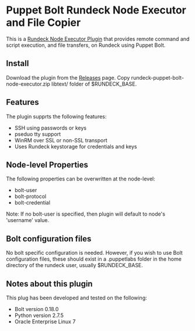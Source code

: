 ﻿# Puppet Bolt Rundeck Node Executor and File Copier
This is a [Rundeck Node Executor Plugin](http://rundeck.org/docs/developer/node-executor-plugin.html) that provides remote command and script execution, and file transfers, on Rundeck using Puppet Bolt.


## Install
Download the plugin from the [Releases]() page.
Copy rundeck-puppet-bolt-node-executor.zip libtext/ folder of $RUNDECK_BASE. 

## Features
The plugin supprts the following features:
- SSH using passwords or keys
- pseduo tty support
- WinRM over SSL or non-SSL transport
- Uses Rundeck keystorage for credentials and keys

## Node-level Properties
The following properties can be overwritten at the node-level:
- bolt-user
- bolt-protocol
- bolt-credential

Note: If no bolt-user is specified, then plugin will default to node's 'username' value.

## Bolt configuration files
No bolt specific configuration is needed. However, if you wish to use Bolt configuration files, these should exist in a .puppetlabs folder in the home directory of the rundeck user, usually $RUNDECK_BASE.

## Notes about this plugin

This plug has been developed and tested on the following:
- Bolt version 0.18.0
- Python version 2.7.5
- Oracle Enterprise Linux 7
